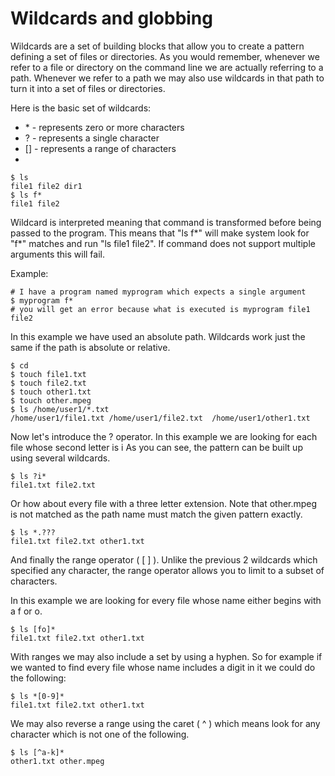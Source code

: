 # Wildcards and globbing

Wildcards are a set of building blocks that allow you to create a pattern
defining a set of files or directories. As you would remember, whenever we
refer to a file or directory on the command line we are actually referring
to a path. Whenever we refer to a path we may also use wildcards in that
path to turn it into a set of files or directories.

Here is the basic set of wildcards:

* \* - represents zero or more characters
* ? - represents a single character
* [] - represents a range of characters
*

    $ ls
    file1 file2 dir1
    $ ls f*
    file1 file2

Wildcard is interpreted meaning that command is transformed
before being passed to the program. This means that "ls f*" will make system
look for "f*" matches and run "ls file1 file2". If command does not support
multiple arguments this will fail.

Example:

    # I have a program named myprogram which expects a single argument
    $ myprogram f*
    # you will get an error because what is executed is myprogram file1 file2

In this example we have used an absolute path.
Wildcards work just the same if the path is absolute or
relative.

    $ cd
    $ touch file1.txt
    $ touch file2.txt
    $ touch other1.txt
    $ touch other.mpeg
    $ ls /home/user1/*.txt
    /home/user1/file1.txt /home/user1/file2.txt  /home/user1/other1.txt

Now let's introduce the ? operator.
In this example we are looking for each file whose second letter is i
 As you can see, the pattern can be built up using several wildcards.

    $ ls ?i*
    file1.txt file2.txt

Or how about every file with a three letter extension. Note that other.mpeg is not matched as the path name must match the given pattern exactly.

    $ ls *.???
    file1.txt file2.txt other1.txt

And finally the range operator ( [ ] ).
Unlike the previous 2 wildcards which specified any character, the range operator allows you to limit to a subset of characters.

In this example we are looking for every file whose name either begins with a f or o.

    $ ls [fo]*
    file1.txt file2.txt other1.txt

With ranges we may also include a set by using a hyphen. So for example if we wanted to find every file whose name includes a digit in it we could do the following:

    $ ls *[0-9]*
    file1.txt file2.txt other1.txt

We may also reverse a range using the caret ( ^ ) which means look for any character which is not one of the following.

    $ ls [^a-k]*
    other1.txt other.mpeg

